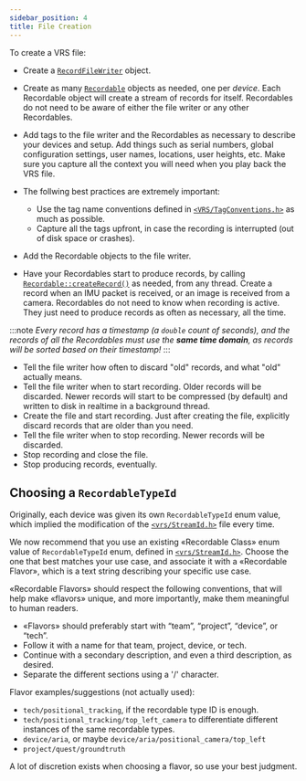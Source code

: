 ```yaml
---
sidebar_position: 4
title: File Creation
---
```


To create a VRS file:

- Create a [`RecordFileWriter`](https://github.com/facebookresearch/vrs/blob/main/vrs/RecordFileWriter.h) object.
- Create as many [`Recordable`](https://github.com/facebookresearch/vrs/blob/main/vrs/Recordable.h) objects as needed, one per _device_. Each Recordable object will create a stream of records for itself. Recordables do not need to be aware of either the file writer or any other Recordables.
- Add tags to the file writer and the Recordables as necessary to describe your devices and setup. Add things such as serial numbers, global configuration settings, user names, locations, user heights, etc. Make sure you capture all the context you will need when you play back the VRS file.

- The follwing best practices are extremely important:

  - Use the tag name conventions defined in [`<VRS/TagConventions.h>`](https://github.com/facebookresearch/vrs/blob/main/vrs/TagConventions.h) as much as possible.
  - Capture all the tags upfront, in case the recording is interrupted (out of disk space or crashes).

- Add the Recordable objects to the file writer.
- Have your Recordables start to produce records, by calling [`Recordable::createRecord()`](https://github.com/facebookresearch/vrs/blob/main/vrs/Recordable.h#L236) as needed, from any thread. Create a record when an IMU packet is received, or an image is received from a camera. Recordables do not need to know when recording is active. They just need to produce records as often as necessary, all the time.

<!-- prettier-ignore -->
  :::note
  *Every record has a timestamp (a `double` count of seconds), and the records of all the Recordables must use the **same time domain**, as records will be sorted based on their timestamp!*
  :::

- Tell the file writer how often to discard "old" records, and what "old" actually means.
- Tell the file writer when to start recording. Older records will be discarded. Newer records will start to be compressed (by default) and written to disk in realtime in a background thread.
- Create the file and start recording. Just after creating the file, explicitly discard records that are older than you need.
- Tell the file writer when to stop recording. Newer records will be discarded.
- Stop recording and close the file.
- Stop producing records, eventually.

## Choosing a `RecordableTypeId`

Originally, each device was given its own `RecordableTypeId` enum value, which implied the modification of the [`<vrs/StreamId.h>`](https://github.com/facebookresearch/vrs/blob/main/vrs/StreamId.h) file every time.

We now recommend that you use an existing «Recordable Class» enum value of `RecordableTypeId` enum, defined in [`<vrs/StreamId.h>`](https://github.com/facebookresearch/vrs/blob/main/vrs/StreamId.h). Choose the one that best matches your use case, and associate it with a «Recordable Flavor», which is a text string describing your specific use case.

«Recordable Flavors» should respect the following conventions, that will help make «flavors» unique, and more importantly, make them meaningful to human readers.

- «Flavors» should preferably start with “team”, “project”, “device”, or “tech”.
- Follow it with a name for that team, project, device, or tech.
- Continue with a secondary description, and even a third description, as desired.
- Separate the different sections using a '/' character.

Flavor examples/suggestions (not actually used):

- `tech/positional_tracking`, if the recordable type ID is enough.
- `tech/positional_tracking/top_left_camera` to differentiate different instances of the same recordable types.
- `device/aria`, or maybe `device/aria/positional_camera/top_left`
- `project/quest/groundtruth`

A lot of discretion exists when choosing a flavor, so use your best judgment.
